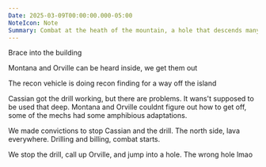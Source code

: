 ```yaml
---
Date: 2025-03-09T00:00:00.000-05:00
NoteIcon: Note
Summary: Combat at the heath of the mountain, a hole that descends many miles.
---
```

Brace into the building

Montana and Orville can be heard inside, we get them out

The recon vehicle is doing recon finding for a way off the island

Cassian got the drill working, but there are problems. It wans't supposed to be used that deep.
Montana and Orville couldnt figure out how to get off, some of the mechs had some amphibious adaptations.

We made convictions to stop Cassian and the drill.
The north side, lava everywhere. Drilling and billing, combat starts.

We stop the drill, call up Orville, and jump into a hole. The wrong hole lmao
